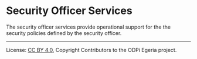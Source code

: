 <!-- SPDX-License-Identifier: CC-BY-4.0 -->
<!-- Copyright Contributors to the ODPi Egeria project. -->

# Security Officer Services

The security officer services provide operational support for the
the security policies defined by the security officer.




----
License: [CC BY 4.0](https://creativecommons.org/licenses/by/4.0/),
Copyright Contributors to the ODPi Egeria project.